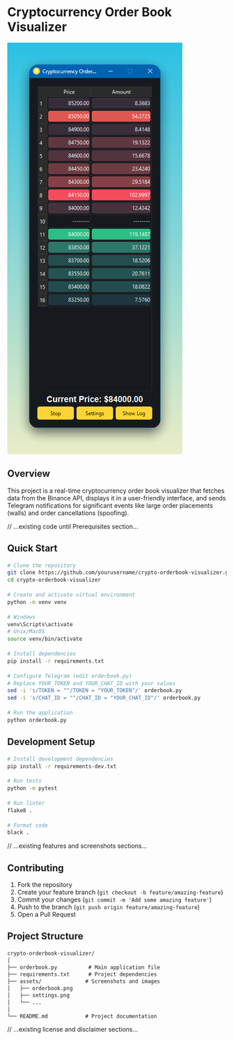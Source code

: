 # Cryptocurrency Order Book Visualizer

![Order Book Screenshot](assets/orderbook.png)

## Overview

This project is a real-time cryptocurrency order book visualizer that fetches data from the Binance API, displays it in a user-friendly interface, and sends Telegram notifications for significant events like large order placements (walls) and order cancellations (spoofing).

// ...existing code until Prerequisites section...

## Quick Start

```bash
# Clone the repository
git clone https://github.com/yourusername/crypto-orderbook-visualizer.git
cd crypto-orderbook-visualizer

# Create and activate virtual environment
python -m venv venv

# Windows
venv\Scripts\activate
# Unix/MacOS
source venv/bin/activate

# Install dependencies
pip install -r requirements.txt

# Configure Telegram (edit orderbook.py)
# Replace YOUR_TOKEN and YOUR_CHAT_ID with your values
sed -i 's/TOKEN = ""/TOKEN = "YOUR_TOKEN"/' orderbook.py
sed -i 's/CHAT_ID = ""/CHAT_ID = "YOUR_CHAT_ID"/' orderbook.py

# Run the application
python orderbook.py
```

## Development Setup

```bash
# Install development dependencies
pip install -r requirements-dev.txt

# Run tests
python -m pytest

# Run linter
flake8 .

# Format code
black .
```

// ...existing features and screenshots sections...

## Contributing

1. Fork the repository
2. Create your feature branch (`git checkout -b feature/amazing-feature`)
3. Commit your changes (`git commit -m 'Add some amazing feature'`)
4. Push to the branch (`git push origin feature/amazing-feature`)
5. Open a Pull Request

## Project Structure

```
crypto-orderbook-visualizer/
│
├── orderbook.py          # Main application file
├── requirements.txt      # Project dependencies
├── assets/              # Screenshots and images
│   ├── orderbook.png
│   ├── settings.png
│   └── ...
│
└── README.md            # Project documentation
```

// ...existing license and disclaimer sections...
